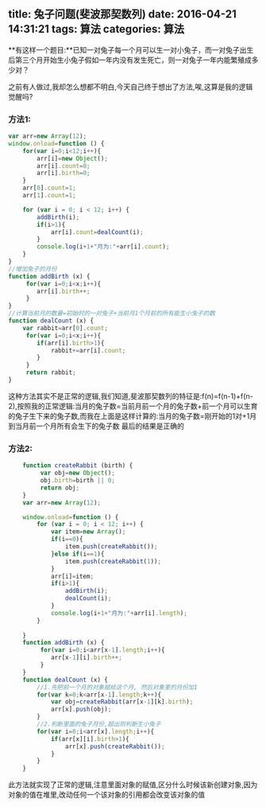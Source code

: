 title: 兔子问题(斐波那契数列)
date: 2016-04-21 14:31:21
tags: 算法
categories: 算法
---
**有这样一个题目:**已知一对兔子每一个月可以生一对小兔子，而一对兔子出生后第三个月开始生小兔子假如一年内没有发生死亡，则一对兔子一年内能繁殖成多少对？

之前有人做过,我却怎么想都不明白,今天自己终于想出了方法,唉,这算是我的逻辑觉醒吗?

### 方法1:
``` javascript
var arr=new Array(12);
window.onload=function () {
    for(var i=0;i<12;i++){
        arr[i]=new Object();
        arr[i].count=0;
        arr[i].birth=0;
    }
    arr[0].count=1;
    arr[1].count=1;

    for (var i = 0; i < 12; i++) {
        addBirth(i);
        if(i>1){
            arr[i].count=dealCount(i);
        }
        console.log(i+1+"月为:"+arr[i].count);
    }
}
//增加兔子的月份
function addBirth (x) {
     for(var i=0;i<x;i++){
        arr[i].birth++;
     }
}
//计算当前月的数量=初始时的一对兔子+当前月1个月前的所有能生小兔子的数
function dealCount (x) {
    var rabbit=arr[0].count;
     for(var i=0;i<x;i++){
        if(arr[i].birth>1){
            rabbit+=arr[i].count;
        }
     }
     return rabbit;  
}
```
<!-- more -->
这种方法其实不是正常的逻辑,我们知道,斐波那契数列的特征是:f(n)=f(n-1)+f(n-2),按照我的正常逻辑:当月的兔子数=当前月前一个月的兔子数+前一个月可以生育的兔子生下来的兔子数,而我在上面是这样计算的:当月的兔子数=刚开始的1对+1月到当月前一个月所有会生下的兔子数
最后的结果是正确的
### 方法2:
``` javascript
    function createRabbit (birth) {
         var obj=new Object();
         obj.birth=birth || 0;
         return obj;
    }
    var arr=new Array(12);

    window.onload=function () {
        for (var i = 0; i < 12; i++) {
            var item=new Array();
            if(i==0){
                item.push(createRabbit());
            }else if(i==1){
                item.push(createRabbit(1));
            }
            arr[i]=item;
            if(i>1){
                addBirth(i);
                dealCount(i);
            }
            console.log(i+1+"月为:"+arr[i].length);
        }
        
    }
    function addBirth (x) {
         for(var i=0;i<arr[x-1].length;i++){
            arr[x-1][i].birth++;
         }
    }
    function dealCount (x) {   
        //1.先把前一个月的对象赋给这个月, 然后对象里的月份加1
        for(var k=0;k<arr[x-1].length;k++){
            var obj=createRabbit(arr[x-1][k].birth);
            arr[x].push(obj);
        }
        //2.判断里面的兔子月份,超出则判断生小兔子
        for(var i=0;i<arr[x].length;i++){
            if(arr[x][i].birth>1){
                arr[x].push(createRabbit());
            }
        }
    }
```
此方法就实现了正常的逻辑,注意里面对象的赋值,区分什么时候该新创建对象,因为对象的值在堆里,改动任何一个该对象的引用都会改变该对象的值